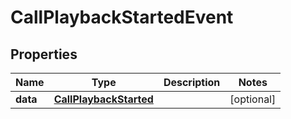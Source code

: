 

# CallPlaybackStartedEvent


## Properties

| Name | Type | Description | Notes |
|------------ | ------------- | ------------- | -------------|
|**data** | [**CallPlaybackStarted**](CallPlaybackStarted.md) |  |  [optional] |



